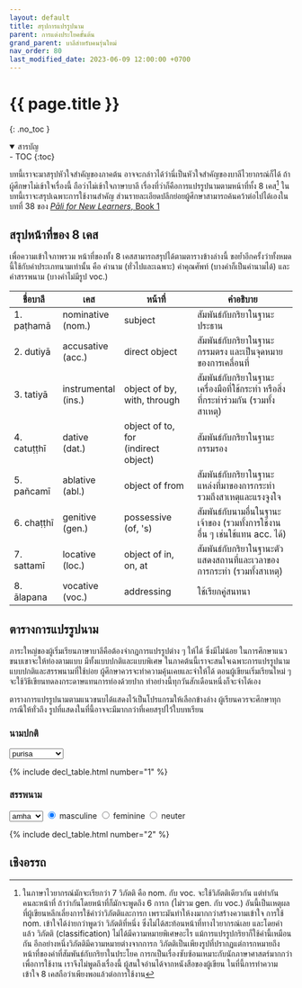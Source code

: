```yaml
---
layout: default
title: สรุปการแปรรูปนาม
parent: การแต่งประโยคขั้นต้น
grand_parent: บาลีสำหรับคนรุ่นใหม่
nav_order: 80
last_modified_date: 2023-06-09 12:00:00 +0700
---
```


# {{ page.title }}
{: .no_toc }

<details open markdown="block">
<summary>สารบัญ</summary>
- TOC
{:toc}
</details>

บทนี้เราจะมาสรุปหัวใจสำคัญของภาคต้น อาจจะกล่าวได้ว่านี่เป็นหัวใจสำคัญของบาลีไวยากรณ์ก็ได้ ถ้าผู้ศึกษาไม่เข้าใจเรื่องนี้ ถือว่าไม่เข้าใจภาษาบาลี เรื่องที่ว่าก็คือการแปรรูปนามตามหน้าที่ทั้ง 8 เคส[^vibhatti] ในบทนี้เราจะสรุปเฉพาะการใช้งานสำคัญ ส่วนรายละเอียดปลีกย่อยผู้ศึกษาสามารถค้นคว้าต่อไปได้เองในบทที่ 38 ของ [*Pāli for New Learners*, Book 1](https://bhaddacak.github.io/palicon)

[^vibhatti]: ในภาษาไวยากรณ์มักจะเรียกว่า 7 วิภัตติ คือ nom. กับ voc. จะใช้วิภัตติเดียวกัน แต่ทำกันคนละหน้าที่ ถ้าว่ากันโดยหน้าที่ก็มักจะพูดถึง 6 การก (ไม่รวม gen. กับ voc.) อันนี้เป็นเหตุผลที่ผู้เขียนหลีกเลี่ยงการใช้คำว่าวิภัตติและการก เพราะมันทำให้งงมากกว่าสร้างความเข้าใจ การใช้ nom. เข้าใจได้ง่ายกว่าพูดว่า วิภัตติที่หนึ่ง ซึ่งไม่ได้สะท้อนหน้าที่ทางไวยากรณ์เลย และโดยคำแล้ว วิภัตติ (classification) ไม่ได้มีความหมายพิเศษอะไร แม้การแปรรูปกริยาก็ใช้คำนี้เหมือนกัน อีกอย่างหนึ่งวิภัตติมีความหมายต่างจากการก วิภัตติเป็นเพียงรูปที่ปรากฏแต่การกหมายถึงหน้าที่ของคำที่สัมพันธ์กับกริยาในประโยค การกเป็นเรื่องซับซ้อนเหมาะกับนักภาษาศาสตร์มากกว่าเพื่อการใช้งาน เราจึงไม่พูดถึงเรื่องนี้ ผู้สนใจอ่านได้จากหนังสือของผู้เขียน ในที่นี้การทำความเข้าใจ 8 เคสถือว่าเพียงพอแล้วต่อการใช้งาน

## สรุปหน้าที่ของ 8 เคส

เพื่อความเข้าใจภาพรวม หน้าที่ของทั้ง 8 เคสสามารถสรุปได้ตามตารางข้างล่างนี้ ขอย้ำอีกครั้งว่าทั้งหมดนี้ใช้กับคำประเภทนามเท่านั้น คือ คำนาม (ทั่วไปและเฉพาะ) คำคุณศัพท์ (บางคำก็เป็นคำนามได้) และคำสรรพนาม (บางคำไม่มีรูป voc.)

| ชื่อบาลี |  เคส  | หน้าที่ | คำอธิบาย |
| --- | --- | --- | --- |
| 1. paṭhamā | nominative<br>(nom.) | subject | สัมพันธ์กับกริยาในฐานะประธาน |
| 2. dutiyā | accusative<br>(acc.) | direct object | สัมพันธ์กับกริยาในฐานะกรรมตรง และเป็นจุดหมายของการเคลื่อนที่ |
| 3. tatiyā | instrumental<br>(ins.) | object of by, with, through | สัมพันธ์กับกริยาในฐานะเครื่องมือที่ใช้กระทำ หรือสิ่งที่กระทำร่วมกัน (รวมทั้งสาเหตุ) |
| 4. catuṭṭhī | dative<br>(dat.) | object of to, for<br>(indirect object) | สัมพันธ์กับกริยาในฐานะกรรมรอง |
| 5. pañcamī | ablative<br>(abl.) | object of from | สัมพันธ์กับกริยาในฐานะแหล่งที่มาของการกระทำ รวมถึงสาเหตุและแรงจูงใจ |
| 6. chaṭṭhī | genitive<br>(gen.) | possessive<br>(of, 's) | สัมพันธ์กับนามอื่นในฐานะเจ้าของ (รวมทั้งการใช้งานอื่น ๆ เช่นใช้แทน acc. ได้) |
| 7. sattamī | locative<br>(loc.) | object of in, on, at | สัมพันธ์กับกริยาในฐานะตัวแสดงสถานที่และเวลาของการกระทำ (รวมทั้งสาเหตุ) |
| 8. ālapana | vocative<br>(voc.) | addressing | ใช้เรียกคู่สนทนา |

## ตารางการแปรรูปนาม

ภาระใหญ่ของผู้เริ่มเรียนภาษาบาลีคือต้องจำกฎการแปรรูปต่าง ๆ ให้ได้ ซึ่งมีไม่น้อย ในการศึกษาแนวขนบเขาจะให้ท่องตามแบบ มีทั้งแบบปกติและแบบพิเศษ ในภาคต้นนี้เราจะสนใจเฉพาะการแปรรูปนามแบบปกติและสรรพนามที่ใช้บ่อย ผู้ศึกษาควรจะทำความคุ้นเคยและจำให้ได้ ตอนผู้เขียนเริ่มเรียนใหม่ ๆ จะใช้วิธีเขียนทดลงกระดาษแทนการท่องด้วยปาก ทำอย่างนี้ทุกวันสักเดือนหนึ่งก็จะจำได้เอง

ตารางการแปรรูปนามตามแนวขนบได้แสดงไว้เป็นโปรแกรมให้เลือกข้างล่าง ผู้เรียนควรจะศึกษาทุกกรณีให้ทั่วถึง รูปที่แสดงในที่นี้อาจจะมีมากกว่าที่เคยสรุปไว้ใบบทเรียน

### นามปกติ

<div>
<select id="noun" class="fs-4" onChange="nounChange();">
	<optgroup label="m.">
		<option value="purisa;a,m">purisa</option>
		<option value="aggi;i,m">aggi</option>
		<option value="daṇḍī;ī,m">daṇḍī</option>
		<option value="bhikkhu;u,m">bhikkhu</option>
		<option value="sabbaññū;ū,m">sabbaññū</option>
	</optgroup>
	<optgroup label="f.">
		<option value="kaññā;ā,f">kaññā</option>
		<option value="ratti;i,f">ratti</option>
		<option value="itthī;ī,f">itthī</option>
		<option value="yāgu;u,f">yāgu</option>
		<option value="jambū;ū,f">jambū</option>
	</optgroup>
	<optgroup label="nt.">
		<option value="citta;a,n">citta</option>
		<option value="aṭṭhi;i,n">aṭṭhi</option>
		<option value="āyu;u,n">āyu</option>
	</optgroup>
</select>
<span id="gender"></span>
</div>

{% include decl_table.html number="1" %}

### สรรพนาม

<div>
<select id="pron" class="fs-4" onChange="pronChange();">
	<option value="amha">amha</option>
	<option value="tumha">tumha</option>
	<option value="ta">ta</option>
	<option value="eta">eta</option>
	<option value="ima">ima</option>
	<option value="amu">amu</option>
	<option value="kiṃ">kiṃ</option>
</select>
<span>
	<input type="radio" id="gendm" name="gender-radio" value="m" onChange="pronChange();" checked>
	<label for="gendm">masculine</label>
	<input type="radio" id="gendf" name="gender-radio" value="f" onChange="pronChange();">
	<label for="gendf">feminine</label>
	<input type="radio" id="gendn" name="gender-radio" value="n" onChange="pronChange();">
	<label for="gendn">neuter</label>
</span>
</div>

{% include decl_table.html number="2" %}

<script>
function nounChange() {
	const opt = document.getElementById("noun");
	const ind = opt.selectedIndex;
	updateDeclTableNoun(opt.options[ind].value);
}
function pronChange() {
	const opt = document.getElementById("pron");
	const ind = opt.selectedIndex;
	updateDeclTablePron(opt.options[ind].value);
}
function updateDeclTableNoun(input) {
	let termgen = input.split(";");
	let term = termgen[0];
	let group = termgen[1];
	let stem = term.slice(0, term.length-1);
	const tnumber = 1;
	for (let i = 0; i < case_abbr.length; i++) {
 		let cas = case_abbr[i];
		for (let g = 0; g < gender_abbr.length; g++) {
			let gen = gender_abbr[g];
			let elem = document.getElementById(cas+"_"+gen+tnumber);
			elem.innerHTML = getGenericDeclensionStr(stem, group, i, g);
		}
	}
	let genElm = document.getElementById("gender");
	let gender = group.split(",")[1];
	if (gender === "n")
		gender = "nt";
	genElm.innerHTML = " (" + gender + ".)";
}
function getPronGender() {
	let result = 'm';
	const elem = document.getElementById("gendm");
	const elef = document.getElementById("gendf");
	const elen = document.getElementById("gendn");
	if (elef.checked)
		result = 'f';
	else if (elen.checked)
		result = 'n';
	return result;
}
function updateDeclTablePron(term) {
	const selgen = getPronGender();
	const lastCh = term === "amu" ? 'u' : selgen === 'f' ? 'ā' : 'a';
	const group = term + ";" + lastCh + "," + selgen;
	const cutNum = term.endsWith("ṃ") ? 2 : 1;
	const stem = term.slice(0, term.length - cutNum);
	const tnumber = 2;
	for (let i = 0; i < case_abbr.length; i++) {
 		let cas = case_abbr[i];
		for (let g = 0; g < gender_abbr.length; g++) {
			const gen = gender_abbr[g];
			const elem = document.getElementById(cas+"_"+gen+tnumber);
			elem.innerHTML = getPronounDeclensionStr(stem, group, i, g);
		}
	}
}
updateDeclTableNoun("purisa;a,m");
updateDeclTablePron("amha");
</script>

## เชิงอรรถ
